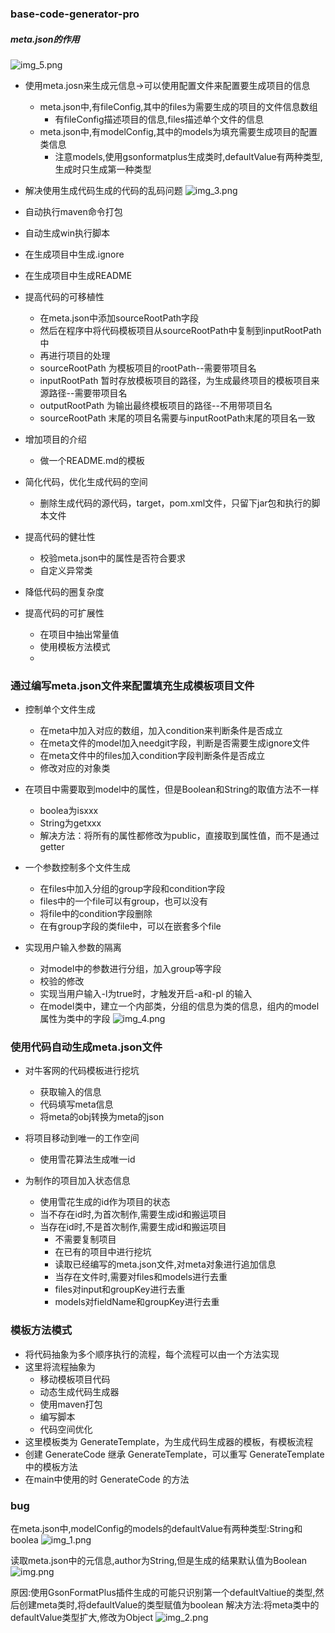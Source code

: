 ### base-code-generator-pro

##### meta.json的作用
![img_5.png](img_5.png)

- 使用meta.josn来生成元信息->可以使用配置文件来配置要生成项目的信息
  - meta.json中,有fileConfig,其中的files为需要生成的项目的文件信息数组
    - 有fileConfig描述项目的信息,files描述单个文件的信息
  - meta.json中,有modelConfig,其中的models为填充需要生成项目的配置类信息
    - 注意models,使用gsonformatplus生成类时,defaultValue有两种类型,生成时只生成第一种类型
- 解决使用生成代码生成的代码的乱码问题
![img_3.png](img_3.png)
- 自动执行maven命令打包
- 自动生成win执行脚本
- 在生成项目中生成.ignore
- 在生成项目中生成README

- 提高代码的可移植性
  - 在meta.json中添加sourceRootPath字段
  - 然后在程序中将代码模板项目从sourceRootPath中复制到inputRootPath中
  - 再进行项目的处理
  - sourceRootPath 为模板项目的rootPath--需要带项目名
  - inputRootPath 暂时存放模板项目的路径，为生成最终项目的模板项目来源路径--需要带项目名
  - outputRootPath 为输出最终模板项目的路径--不用带项目名
  - sourceRootPath 末尾的项目名需要与inputRootPath末尾的项目名一致
- 增加项目的介绍
  - 做一个README.md的模板
- 简化代码，优化生成代码的空间
  - 删除生成代码的源代码，target，pom.xml文件，只留下jar包和执行的脚本文件
- 提高代码的健壮性
  - 校验meta.json中的属性是否符合要求
  - 自定义异常类
- 降低代码的圈复杂度
- 提高代码的可扩展性
  - 在项目中抽出常量值
  - 使用模板方法模式
  - 
### 通过编写meta.json文件来配置填充生成模板项目文件

- 控制单个文件生成
  - 在meta中加入对应的数组，加入condition来判断条件是否成立
  - 在meta文件的model加入needgit字段，判断是否需要生成ignore文件
  - 在meta文件中的files加入condition字段判断条件是否成立
  - 修改对应的对象类
- 在项目中需要取到model中的属性，但是Boolean和String的取值方法不一样
  - boolea为isxxx
  - String为getxxx
  - 解决方法：将所有的属性都修改为public，直接取到属性值，而不是通过getter

- 一个参数控制多个文件生成
  - 在files中加入分组的group字段和condition字段
  - files中的一个file可以有group，也可以没有
  - 将file中的condition字段删除
  - 在有group字段的类file中，可以在嵌套多个file

- 实现用户输入参数的隔离
  - 对model中的参数进行分组，加入group等字段
  - 校验的修改
  - 实现当用户输入-l为true时，才触发开启-a和-pl 的输入
  - 在model类中，建立一个内部类，分组的信息为类的信息，组内的model属性为类中的字段
![img_4.png](img_4.png)

### 使用代码自动生成meta.json文件

- 对牛客网的代码模板进行挖坑
  - 获取输入的信息
  - 代码填写meta信息
  - 将meta的obj转换为meta的json

- 将项目移动到唯一的工作空间
  - 使用雪花算法生成唯一id

- 为制作的项目加入状态信息
  - 使用雪花生成的id作为项目的状态
  - 当不存在id时,为首次制作,需要生成id和搬运项目
  - 当存在id时,不是首次制作,需要生成id和搬运项目
    - 不需要复制项目
    - 在已有的项目中进行挖坑
    - 读取已经编写的meta.json文件,对meta对象进行追加信息
    - 当存在文件时,需要对files和models进行去重
    - files对input和groupKey进行去重
    - models对fieldName和groupKey进行去重

### 模板方法模式
- 将代码抽象为多个顺序执行的流程，每个流程可以由一个方法实现
- 这里将流程抽象为
  - 移动模板项目代码
  - 动态生成代码生成器
  - 使用maven打包
  - 编写脚本
  - 代码空间优化
- 这里模板类为 GenerateTemplate，为生成代码生成器的模板，有模板流程
- 创建 GenerateCode 继承 GenerateTemplate，可以重写 GenerateTemplate 中的模板方法
- 在main中使用的时 GenerateCode 的方法

### bug
在meta.json中,modelConfig的models的defaultValue有两种类型:String和boolea
![img_1.png](img_1.png)

读取meta.json中的元信息,author为String,但是生成的结果默认值为Boolean
![img.png](img.png)

原因:使用GsonFormatPlus插件生成的可能只识别第一个defaultValtiue的类型,然后创建meta类时,将defaultValue的类型赋值为boolean
解决方法:将meta类中的defaultValue类型扩大,修改为Object
![img_2.png](img_2.png)



